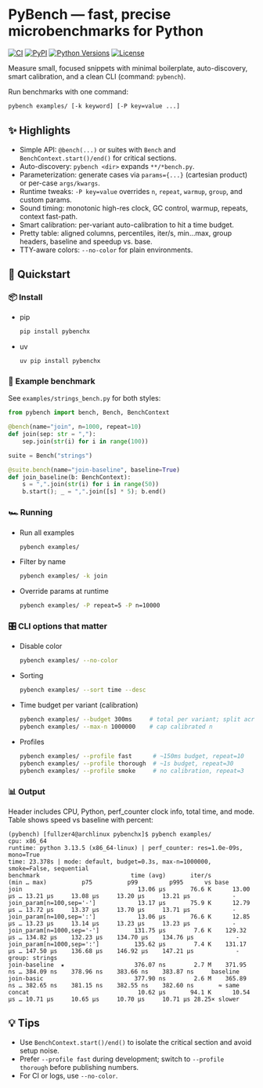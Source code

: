 # PyBench — fast, precise microbenchmarks for Python

[![CI](https://github.com/fullzer4/pybenchx/actions/workflows/ci.yml/badge.svg)](https://github.com/fullzer4/pybenchx/actions/workflows/ci.yml)
[![PyPI](https://img.shields.io/pypi/v/pybenchx?label=PyPI)](https://pypi.org/project/pybenchx/)
[![Python Versions](https://img.shields.io/pypi/pyversions/pybenchx.svg)](https://pypi.org/project/pybenchx/)
[![License](https://img.shields.io/github/license/fullzer4/pybenchx.svg)](LICENSE)

Measure small, focused snippets with minimal boilerplate, auto-discovery, smart calibration, and a clean CLI (command: `pybench`).

Run benchmarks with one command:

```bash
pybench examples/ [-k keyword] [-P key=value ...]
```

## ✨ Highlights

- Simple API: `@bench(...)` or suites with `Bench` and `BenchContext.start()/end()` for critical sections.
- Auto-discovery: `pybench <dir>` expands `**/*bench.py`.
- Parameterization: generate cases via `params={...}` (cartesian product) or per-case `args/kwargs`.
- Runtime tweaks: `-P key=value` overrides `n`, `repeat`, `warmup`, `group`, and custom params.
- Sound timing: monotonic high-res clock, GC control, warmup, repeats, context fast-path.
- Smart calibration: per-variant auto-calibration to hit a time budget.
- Pretty table: aligned columns, percentiles, iter/s, min…max, group headers, baseline and speedup vs. base.
- TTY-aware colors: `--no-color` for plain environments.

## 🚀 Quickstart

### 📦 Install

- pip
  ```bash
  pip install pybenchx
  ```
- uv
  ```bash
  uv pip install pybenchx
  ```

### 🧪 Example benchmark

See `examples/strings_bench.py` for both styles:

```python
from pybench import bench, Bench, BenchContext

@bench(name="join", n=1000, repeat=10)
def join(sep: str = ","):
    sep.join(str(i) for i in range(100))

suite = Bench("strings")

@suite.bench(name="join-baseline", baseline=True)
def join_baseline(b: BenchContext):
    s = ",".join(str(i) for i in range(50))
    b.start(); _ = ",".join([s] * 5); b.end()
```

### 🏎️ Running

- Run all examples
  ```bash
  pybench examples/
  ```
- Filter by name
  ```bash
  pybench examples/ -k join
  ```
- Override params at runtime
  ```bash
  pybench examples/ -P repeat=5 -P n=10000
  ```

### 🎛️ CLI options that matter

- Disable color
  ```bash
  pybench examples/ --no-color
  ```
- Sorting
  ```bash
  pybench examples/ --sort time --desc
  ```
- Time budget per variant (calibration)
  ```bash
  pybench examples/ --budget 300ms     # total per variant; split across repeats
  pybench examples/ --max-n 1000000    # cap calibrated n
  ```
- Profiles
  ```bash
  pybench examples/ --profile fast      # ~150ms budget, repeat=10
  pybench examples/ --profile thorough  # ~1s budget, repeat=30
  pybench examples/ --profile smoke     # no calibration, repeat=3
  ```

### 📊 Output

Header includes CPU, Python, perf_counter clock info, total time, and mode. Table shows speed vs baseline with percent:

```
(pybench) [fullzer4@archlinux pybenchx]$ pybench examples/
cpu: x86_64
runtime: python 3.13.5 (x86_64-linux) | perf_counter: res=1.0e-09s, mono=True
time: 23.378s | mode: default, budget=0.3s, max-n=1000000, smoke=False, sequential
benchmark                          time (avg)       iter/s              (min … max)          p75          p99         p995      vs base
join                                 13.06 µs       76.6 K      13.00 µs … 13.21 µs     13.08 µs     13.20 µs     13.21 µs            -
join_param[n=100,sep='-']            13.17 µs       75.9 K      12.79 µs … 13.72 µs     13.37 µs     13.70 µs     13.71 µs            -
join_param[n=100,sep=':']            13.06 µs       76.6 K      12.85 µs … 13.23 µs     13.14 µs     13.23 µs     13.23 µs            -
join_param[n=1000,sep='-']          131.75 µs        7.6 K    129.32 µs … 134.82 µs    132.23 µs    134.70 µs    134.76 µs            -
join_param[n=1000,sep=':']          135.62 µs        7.4 K    131.17 µs … 147.50 µs    136.68 µs    146.92 µs    147.21 µs            -
group: strings                                                                                                                  
join-baseline  ★                    376.07 ns        2.7 M    371.95 ns … 384.09 ns    378.96 ns    383.66 ns    383.87 ns     baseline
join-basic                          377.90 ns        2.6 M    365.89 ns … 382.65 ns    381.15 ns    382.55 ns    382.60 ns       ≈ same
concat                               10.62 µs       94.1 K      10.54 µs … 10.71 µs     10.65 µs     10.70 µs     10.71 µs 28.25× slower
```

## 💡 Tips

- Use `BenchContext.start()/end()` to isolate the critical section and avoid setup noise.
- Prefer `--profile fast` during development; switch to `--profile thorough` before publishing numbers.
- For CI or logs, use `--no-color`.
